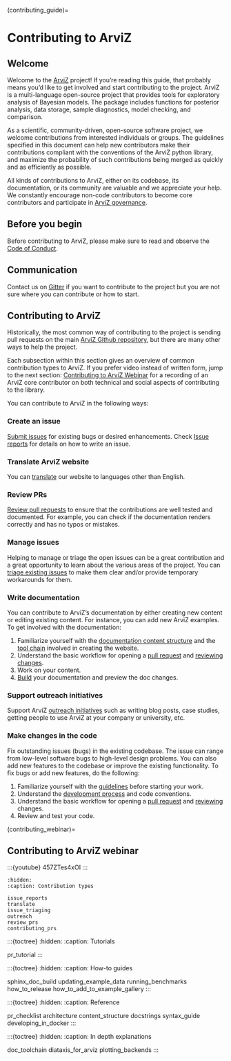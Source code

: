 (contributing_guide)=
# Contributing to ArviZ
## Welcome
Welcome to the [ArviZ](https://www.arviz.org/en/latest/index.html) project!
If you’re reading this guide, that probably means you’d like to get involved
and start contributing to the project.
ArviZ is a  multi-language open-source project that provides tools for exploratory analysis of Bayesian models.
The package includes functions for posterior analysis, data storage,
sample diagnostics, model checking, and comparison.

As a scientific, community-driven, open-source software project,
we welcome contributions from interested individuals or groups.
The guidelines specified in this document can help new contributors
make their contributions compliant with the conventions of the ArviZ python library,
and maximize the probability of such contributions being merged as quickly and as efficiently as possible.

All kinds of contributions to ArviZ, either on its codebase, its documentation,
or its community are valuable and we appreciate your help.
We constantly encourage non-code contributors to become core contributors
and participate in [ArviZ governance](https://www.arviz.org/en/latest/governance/index.html#governance).

## Before you begin
Before contributing to ArviZ, please make sure to read and observe the [Code of Conduct](https://github.com/arviz-devs/arviz/blob/main/CODE_OF_CONDUCT.md).

## Communication
Contact us on [Gitter](https://gitter.im/arviz-devs/community)
if you want to contribute to the project but you are not sure where you can contribute or how to start.

## Contributing to ArviZ
Historically, the most common way of contributing to the project is
sending pull requests on the main [ArviZ Github repository](https://github.com/arviz-devs/arviz),
but there are many other ways to help the project.

Each subsection within this section gives an overview of common contribution types
to ArviZ. If you prefer video instead of written form, jump to the next section:
[Contributing to ArviZ Webinar](https://python.arviz.org/en/latest/contributing/index.html#contributing-webinar) for a recording of an ArviZ core contributor
on both technical and social aspects of contributing to the library.

You can contribute to ArviZ in the following ways:

### Create an issue
[Submit issues](https://github.com/arviz-devs/arviz/issues/new/choose) for existing bugs or desired enhancements. Check  [Issue reports](https://python.arviz.org/en/latest/contributing/issue_reports.html#issue-reports) for details on how to write an issue.

### Translate ArviZ website
You can [translate](https://python.arviz.org/en/latest/contributing/translate.html#translate) our website to languages other than English.

### Review PRs
[Review pull requests](https://python.arviz.org/en/latest/contributing/review_prs.html#review-prs) to ensure that the contributions are well tested and documented.
For example, you can check if the documentation renders correctly and has no typos or mistakes.

### Manage issues
Helping to manage or triage the open issues can be a great contribution and
a great opportunity to learn about the various areas of the project.
You can [triage existing issues](https://python.arviz.org/en/latest/contributing/issue_triaging.html#issue-triaging) to make them clear and/or provide temporary workarounds for them.

### Write documentation
You can contribute to ArviZ’s documentation by either creating new content or editing existing content.
For instance, you can add new ArviZ examples.
To get involved with the documentation:
1. Familiarize yourself with the [documentation content structure](https://python.arviz.org/en/latest/contributing/content_structure.html#content-structure) and the [tool chain](https://python.arviz.org/en/latest/contributing/doc_toolchain.html#doc-toolchain) involved in creating the website.
2. Understand the basic workflow for opening a [pull request](https://python.arviz.org/en/latest/contributing/pr_tutorial.html#pr-tutorial) and [reviewing changes](https://python.arviz.org/en/latest/contributing/review_prs.html#review-prs).
3. Work on your content.
4. [Build](https://python.arviz.org/en/latest/contributing/sphinx_doc_build.html#sphinx-doc-build) your documentation and preview the doc changes.

### Support outreach initiatives
Support ArviZ [outreach initiatives](https://python.arviz.org/en/latest/contributing/outreach.html#oureach-contrib) such as writing blog posts, case studies, getting people to use ArviZ at your company or university, etc.

### Make changes in the code
Fix outstanding issues (bugs) in the existing codebase.
The issue can range from low-level software bugs to high-level design problems.
You can also add new features to the codebase or improve the existing functionality.
To fix bugs or add new features, do the following:
1. Familiarize yourself with the [guidelines](https://python.arviz.org/en/latest/contributing/contributing_prs.html#steps-before-working) before starting your work.
2. Understand the [development process](https://python.arviz.org/en/latest/contributing/contributing_prs.html#dev-summary) and code conventions.
3. Understand the basic workflow for opening a [pull request](https://python.arviz.org/en/latest/contributing/pr_tutorial.html#pr-tutorial) and [reviewing](https://python.arviz.org/en/latest/contributing/review_prs.html#review-prs) changes.
4. Review and test your code.

(contributing_webinar)=
## Contributing to ArviZ webinar

:::{youtube} 457ZTes4xOI
:::

```{toctree}
:hidden:
:caption: Contribution types

issue_reports
translate
issue_triaging
outreach
review_prs
contributing_prs
```

:::{toctree}
:hidden:
:caption: Tutorials

pr_tutorial
:::

:::{toctree}
:hidden:
:caption: How-to guides

sphinx_doc_build
updating_example_data
running_benchmarks
how_to_release
how_to_add_to_example_gallery
:::

:::{toctree}
:hidden:
:caption: Reference

pr_checklist
architecture
content_structure
docstrings
syntax_guide
developing_in_docker
:::

:::{toctree}
:hidden:
:caption: In depth explanations

doc_toolchain
diataxis_for_arviz
plotting_backends
:::
